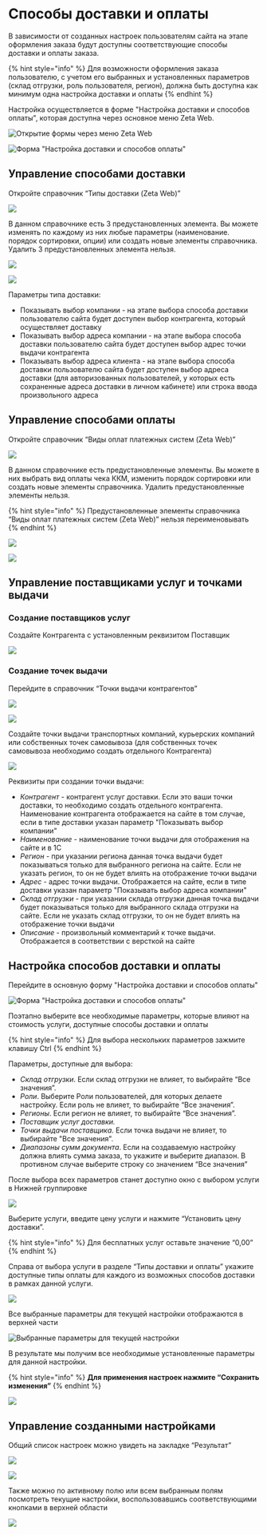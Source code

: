# Способы доставки и оплаты

В зависимости от созданных настроек пользователям сайта на этапе оформления заказа будут доступны соответствующие способы доставки и оплаты заказа.

{% hint style="info" %}
Для возможности оформления заказа пользователю, с учетом его выбранных и установленных параметров \(склад отгрузки, роль пользователя, регион\), должна быть доступна как минимум одна настройка доставки и оплаты
{% endhint %}

Настройка осуществляется в форме "Настройка доставки и способов оплаты", которая доступна через основное меню Zeta Web.

![&#x41E;&#x442;&#x43A;&#x440;&#x44B;&#x442;&#x438;&#x435; &#x444;&#x43E;&#x440;&#x43C;&#x44B; &#x447;&#x435;&#x440;&#x435;&#x437; &#x43C;&#x435;&#x43D;&#x44E; Zeta Web](../.gitbook/assets/image%20%28186%29.png)

![&#x424;&#x43E;&#x440;&#x43C;&#x430; &quot;&#x41D;&#x430;&#x441;&#x442;&#x440;&#x43E;&#x439;&#x43A;&#x430; &#x434;&#x43E;&#x441;&#x442;&#x430;&#x432;&#x43A;&#x438; &#x438; &#x441;&#x43F;&#x43E;&#x441;&#x43E;&#x431;&#x43E;&#x432; &#x43E;&#x43F;&#x43B;&#x430;&#x442;&#x44B;&quot;](../.gitbook/assets/image%20%28176%29.png)

## Управление способами доставки

Откройте справочник “Типы доставки \(Zeta Web\)”

![](../.gitbook/assets/image%20%28202%29.png)

В данном справочнике есть 3 предустановленных элемента. Вы можете изменять по каждому из них любые параметры \(наименование. порядок сортировки, опции\) или создать новые элементы справочника. Удалить 3 предустановленных элемента нельзя.

![](../.gitbook/assets/image%20%2885%29.png)

![](../.gitbook/assets/image%20%28106%29.png)

Параметры типа доставки:

* Показывать выбор компании - на этапе выбора способа доставки пользователю сайта будет доступен выбор контрагента, который осуществляет доставку
* Показывать выбор адреса компании - на этапе выбора способа доставки пользователю сайта будет доступен выбор адрес точки выдачи контрагента
* Показывать выбор адреса клиента - на этапе выбора способа доставки пользователю сайта будет доступен выбор адреса доставки \(для авторизованных пользователей, у которых есть сохраненные адреса доставки в личном кабинете\) или строка ввода произвольного адреса

## Управление способами оплаты

Откройте справочник “Виды оплат платежных систем \(Zeta Web\)”

![](../.gitbook/assets/image%20%28172%29.png)

В данном справочнике есть предустановленные элементы. Вы можете в них выбрать вид оплаты чека ККМ, изменить порядок сортировки или создать новые элементы справочника. Удалить предустановленные элементы нельзя.

{% hint style="info" %}
Предустановленные элементы справочника “Виды оплат платежных систем \(Zeta Web\)” нельзя переименовывать
{% endhint %}

![](../.gitbook/assets/image%20%2818%29.png)

![](../.gitbook/assets/image%20%28102%29.png)

## Управление поставщиками услуг и точками выдачи

### Создание поставщиков услуг

Создайте Контрагента с установленным реквизитом Поставщик

![](../.gitbook/assets/image%20%28116%29.png)

### Создание точек выдачи

Перейдите в справочник “Точки выдачи контрагентов”

![](../.gitbook/assets/image%20%28118%29.png)

![](../.gitbook/assets/image%20%28147%29.png)

Создайте точки выдачи транспортных компаний, курьерских компаний или собственных точек самовывоза \(для собственных точек самовывоза необходимо создать отдельного Контрагента\)

![](../.gitbook/assets/image%20%28216%29.png)

Реквизиты при создании точки выдачи:

* _Контрагент -_ контрагент услуг доставки. Если это ваши точки доставки, то необходимо создать отдельного контрагента. Наименование контрагента отображается на сайте в том случае, если в типе доставки указан параметр "Показывать выбор компании"
* _Наименование -_ наименование точки выдачи для отображения на сайте и в 1С
* _Регион_ - при указании региона данная точка выдачи будет показываться только для выбранного региона на сайте. Если не указать регион, то он не будет влиять на отображение точки выдачи
* _Адрес_ - адрес точки выдачи. Отображается на сайте, если в типе доставки указан параметр "Показывать выбор адреса компании"
* _Склад отгрузки_ - при указании склада отгрузки данная точка выдачи будет показываться только для выбранного склада отгрузки на сайте. Если не указать склад отгрузки, то он не будет влиять на отображение точки выдачи
* _Описание_ - произвольный комментарий к точке выдачи. Отображается в соответствии с версткой на сайте

## Настройка способов доставки и оплаты

Перейдите в основную форму "Настройка доставки и способов оплаты"

![&#x424;&#x43E;&#x440;&#x43C;&#x430; &quot;&#x41D;&#x430;&#x441;&#x442;&#x440;&#x43E;&#x439;&#x43A;&#x430; &#x434;&#x43E;&#x441;&#x442;&#x430;&#x432;&#x43A;&#x438; &#x438; &#x441;&#x43F;&#x43E;&#x441;&#x43E;&#x431;&#x43E;&#x432; &#x43E;&#x43F;&#x43B;&#x430;&#x442;&#x44B;&quot;](../.gitbook/assets/image%20%28176%29.png)

Поэтапно выберите все необходимые параметры, которые влияют на стоимость услуги, доступные способы доставки и оплаты

{% hint style="info" %}
Для выбора нескольких параметров зажмите клавишу Ctrl
{% endhint %}

Параметры, доступные для выбора:

* _Склад отгрузки_. Если склад отгрузки не влияет, то выбирайте “Все значения”.
* _Роли_. Выберите Роли пользователей, для которых делаете настройку. Если роль не влияет, то выбирайте “Все значения”.
* _Регионы_. Если регион не влияет, то выбирайте “Все значения”.
* _Поставщик услуг доставки._
* _Точки выдачи поставщика_. Если точка выдачи не влияет, то выбирайте "Все значения".
* _Диапазоны сумм документа_. Если на создаваемую настройку должна влиять сумма заказа, то укажите и выберите диапазон. В противном случае выберите строку со значением “Все значения”

После выбора всех параметров станет доступно окно с выбором услуги в Нижней группировке

![](../.gitbook/assets/image%20%285%29.png)

Выберите услуги, введите цену услуги и нажмите “Установить цену доставки”.

{% hint style="info" %}
Для бесплатных услуг оставьте значение “0,00”
{% endhint %}

Справа от выбора услуги в разделе “Типы доставки и оплаты” укажите доступные типы оплаты для каждого из возможных способов доставки в рамках данной услуги.

![](../.gitbook/assets/image%20%28152%29.png)

Все выбранные параметры для текущей настройки отображаются в верхней части

![&#x412;&#x44B;&#x431;&#x440;&#x430;&#x43D;&#x43D;&#x44B;&#x435; &#x43F;&#x430;&#x440;&#x430;&#x43C;&#x435;&#x442;&#x440;&#x44B; &#x434;&#x43B;&#x44F; &#x442;&#x435;&#x43A;&#x443;&#x449;&#x435;&#x439; &#x43D;&#x430;&#x441;&#x442;&#x440;&#x43E;&#x439;&#x43A;&#x438;](../.gitbook/assets/image%20%28235%29.png)

В результате мы получим все необходимые установленные параметры для данной настройки.

{% hint style="info" %}
**Для применения настроек нажмите “Сохранить изменения”**
{% endhint %}

![](../.gitbook/assets/image%20%2846%29.png)

## Управление созданными настройками

Общий список настроек можно увидеть на закладке “Результат”

![](../.gitbook/assets/image%20%28183%29.png)

![](../.gitbook/assets/image%20%28173%29.png)

Также можно по активному полю или всем выбранным полям посмотреть текущие настройки, воспользовавшись соответствующими кнопками в верхней области

![](../.gitbook/assets/image%20%2881%29.png)



